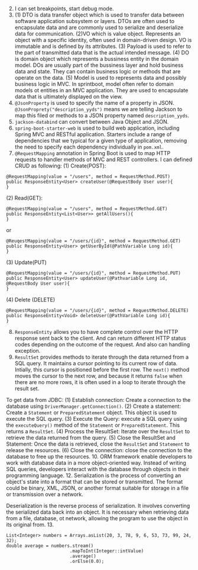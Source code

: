 2. I can set breakpoints, start debug mode. 
3. (1) DTO is data transfer object which is used to transfer data between software application subsystem or layers. DTOs are often used to encapsulate data and are commonly used to serialize and deserialize data for communication.
   (2)VO which is value object. Represents an object with a specific identity, often used in domain-driven design. VO is immutable and is defined by its attributes.
   (3) Payload is used to refer to the part of transmitted data that is the actual intended message.
   (4) DO is domain object which represents a bussiness entity in the domain model. DOs are usually part of the bussiness layer and hold business data and state. They can contain business logic or methods that are operate on the data.
   (5) Model is used to represents data and possibly business logic in MVC. In sprintboot, model often refer to domain models ot entities in an MVC application. They are used to encapsulate data that is ultimately displayed on the view. 
4. `@JsonProperty` is used to specify the name of a property in JSON. `@JsonProprety("description_yyds")` means we are telling Jackson to map this filed or methods to a JSON property named `description_yyds`. 
5. `jackson-databind` can convert between Java Object and JSON. 
6. `spring-boot-starter-web` is used to build web application, including Spring MVC and RESTful application. Starters include a range of dependencies that we  typical for a given type of application, removing the need to specify each dependency individually in `pom.xml`.
7. `@RequestMapping` annotation in Spring Boot is used to map HTTP requests to handler methods of MVC and REST controllers. 
I can defined CRUD as following:
   (1) Create(POST):
```
@RequestMapping(value = "/users", method = RequestMethod.POST)
public ResponseEntity<User> createUser(@RequestBody User user){
}
```
(2) Read(GET):
```
@RequestMapping(value = "/users", method = RequestMethod.GET)
public ResponseEntity<List<User>> getAllUsers(){
}
```
or
```
@ReuqestMapping(value = "/users/{id}", method = RequestMethod.GET)
public ResponseEntity<User> getUserById(@PathVariable Long id){
}
```
(3) Update(PUT)
```
@RequestMapping(value = "/users/{id}", method = RequestMethod.PUT)
public ResponseEntity<User> updateUser(@Pathvariable Long id, @RequestBody User user){
}
```
(4) Delete (DELETE)
```
@RequestMapping(value = "/users/{id}", method = RequestMethod.DELETE)
public ResponseEntity<Void> deleteUser(@PathVariable Long id){
}
```
8. `ResponseEntity` allows you to have complete control over the HTTP response sent back to the client. And can return different
 HTTP status codes depending on the outcome of the request. And also can handling exception. 
9. `ResultSet` provides methods to iterate through the data returned from a SQL query. It maintains a cursor pointing to its current row of data. Intially, this cursor is positioned before the first row. The `next()` method moves the cursor to the next row, and because it returns `false` when there are no more rows, it is often used in a loop to iterate through the result set. 

To get data from JDBC: (1) Establish connection: Create a connection to the database using `DriverManager.getConnection()`.
(2) Create a statement: Create a `Statement` or `PreparedStatement` object. This object is used to execute the SQL query.
(3) Execute the Query: execute a SQL query using the `executeQuery()` method of the `Statement` or `PreparedStatement`. This returns a `ResultSet`.
(4) Process the ResultSet: Iterate over the `ResultSet` to retrieve the data returned from the query.
(5) Close the ResultSet and Statement: Once the data is retrieved, close the `ResultSet` and `Statement` to release the resources.
(6) Close the connection: close the connection to the database to free up the resources.
10. ORM framework enable developers to work with database data in a more object-oriented way. Instead of writing SQL queries, developers interact with the database through objects in their programming language. 
12. Serialization is the process of converting an object's state into a format that can be stored or transmitted. The format could be binary, XML, JSON, or another format suitable for storage in a file or transmission over a network. 

Deserialization is the reverse process of serialization. It involves converting the serialized data back into an object. It is necessary when retrieving data from a file, database, ot network, allowing the program to use the object in its original from. 
13. 
```
List<Integer> numbers = Arrays.asList(20, 3, 78, 9, 6, 53, 73, 99, 24, 32);
double average = numbers.stream()
                        .mapToInt(Integer::intValue)
                        .average()
                        .orElse(0.0);
```
